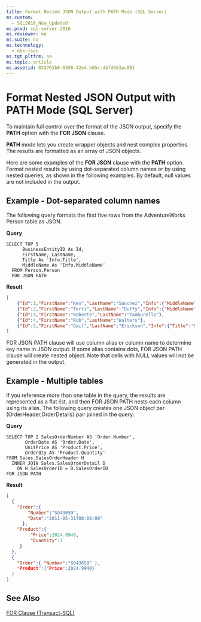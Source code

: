```yaml
---
title: Format Nested JSON Output with PATH Mode (SQL Server)
ms.custom: 
  - SQL2016_New_Updated
ms.prod: sql-server-2016
ms.reviewer: na
ms.suite: na
ms.technology: 
  - dbe-json
ms.tgt_pltfrm: na
ms.topic: article
ms.assetid: 032761b0-6358-42e4-b05c-dbfd663ac881
---
```

# Format Nested JSON Output with PATH Mode (SQL Server)
  To maintain full control over the format of the JSON output, specify the **PATH** option with the **FOR JSON** clause.  
  
 **PATH** mode lets you create wrapper objects and nest complex properties. The results are formatted as an array of JSON objects.  
  
 Here are some examples of the **FOR JSON** clause with the **PATH** option. Format nested results by using dot-separated column names or by using nested queries, as shown in the following examples. By default, null values are not included in the output.  
  
## Example - Dot-separated column names  
 The following query formats the first five rows from the AdventureWorks Person table as JSON.  
  
 **Query**  
  
```tsql  
SELECT TOP 5   
      BusinessEntityID As Id,  
      FirstName, LastName,  
      Title As 'Info.Title',  
      MiddleName As 'Info.MiddleName'  
  FROM Person.Person  
  FOR JSON PATH  
```  
  
 **Result**  
  
```json  
[  
    {"Id":1,"FirstName":"Ken","LastName":"Sánchez","Info":{"MiddleName":"J"}},  
    {"Id":2,"FirstName":"Terri","LastName":"Duffy","Info":{"MiddleName":"Lee"}},  
    {"Id":3,"FirstName":"Roberto","LastName":"Tamburello"},  
    {"Id":4,"FirstName":"Rob","LastName":"Walters"},  
    {"Id":5,"FirstName":"Gail","LastName":"Erickson","Info":{"Title":"Ms.","MiddleName":"A"}}  
]  
```  
  
 FOR JSON PATH clause will use column alias or column name to determine key name in JSON output. If some alias contains dots, FOR JSON PATH clause will create nested object. Note that cells with NULL values will not be generated in the output.  
  
## Example - Multiple tables  
 If you reference more than one table in the query, the results are represented as a flat list, and then FOR JSON PATH nests each column using its alias. The following query creates one JSON object per (OrderHeader,OrderDetails) pair joined in the query:  
  
 **Query**  
  
```tsql  
SELECT TOP 2 SalesOrderNumber AS 'Order.Number',  
       OrderDate AS 'Order.Date',  
       UnitPrice AS 'Product.Price',  
       OrderQty AS 'Product.Quantity'  
FROM Sales.SalesOrderHeader H  
  INNER JOIN Sales.SalesOrderDetail D  
    ON H.SalesOrderID = D.SalesOrderID  
FOR JSON PATH  
```  
  
 **Result**  
  
```json  
[  
  {  
    "Order":{  
        "Number":"SO43659",  
        "Date":"2011-05-31T00:00:00"  
      },  
    "Product":{  
         "Price":2024.9940,  
         "Quantity":1  
     }  
  },  
  {  
    "Order":{ "Number":"SO43659“ },  
    "Product":{"Price":2024.9940}  
  }  
]  
```  
  
## See Also  
 [FOR Clause &#40;Transact-SQL&#41;](../Topic/FOR%20Clause%20\(Transact-SQL\).md)  
  
  